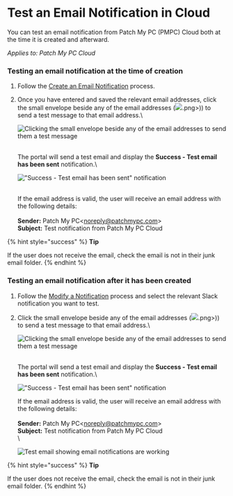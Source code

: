 # Test an Email Notification in Cloud

You can test an email notification from Patch My PC (PMPC) Cloud both at the time it is created and afterward.

_Applies to: Patch My PC Cloud_

### Testing an email notification at the time of creation

1. Follow the [Create an Email Notification](../create-a-cloud-email-notification.md) process.
2.  Once you have entered and saved the relevant email addresses, click the small envelope beside any of the email addresses (![](../../../../_images/image%20%281900).png>)) to send a test message to that email address.\


    ![Clicking the small envelope beside any of the email addresses to send them a test message](../../../../_images/image%20%281922%29.png%20"Clicking%20the%20small%20envelope%20beside%20any%20of%20the%20email%20addresses%20to%20send%20them%20a%20test%20message")

    \
    The portal will send a test email and display the **Success - Test email has been sent** notification.\


    ![&#x22;Success - Test email has been sent&#x22; notification](../../../../_images/image%20%281923%29.png%20"&#x22;Success%20-%20Test%20email%20has%20been%20sent&#x22;%20notification")

    \
    If the email address is valid, the user will receive an email address with the following details:\
    \
    **Sender:** Patch My PC\<noreply@patchmypc.com>\
    **Subject:** Test notification from Patch My PC Cloud

{% hint style="success" %}
**Tip**

If the user does not receive the email, check the email is not in their junk email folder.
{% endhint %}

### Testing an email notification after it has been created

1. Follow the [Modify a Notification](../modify-a-cloud-notification.md) process and select the relevant Slack notification you want to test.
2.  Click the small envelope beside any of the email addresses (![](../../../../_images/image%20%281900).png>)) to send a test message to that email address.\


    ![Clicking the small envelope beside any of the email addresses to send them a test message](../../../../_images/image%20%281922%29.png%20"Clicking%20the%20small%20envelope%20beside%20any%20of%20the%20email%20addresses%20to%20send%20them%20a%20test%20message")

    \
    The portal will send a test email and display the **Success - Test email has been sent** notification.\


    ![&#x22;Success - Test email has been sent&#x22; notification](../../../../_images/image%20%281923%29.png%20"&#x22;Success%20-%20Test%20email%20has%20been%20sent&#x22;%20notification")



    If the email address is valid, the user will receive an email address with the following details:\
    \
    **Sender:** Patch My PC\<noreply@patchmypc.com>\
    **Subject:** Test notification from Patch My PC Cloud\
    \


    ![Test email showing email notifications are working](../../../../_images/image%20%281893%29.png%20"Test%20email%20showing%20email%20notifications%20are%20working")

{% hint style="success" %}
**Tip**

If the user does not receive the email, check the email is not in their junk email folder.
{% endhint %}

